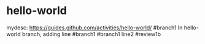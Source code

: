 # hello-world
mydesc: https://guides.github.com/activities/hello-world/
#branch1 In hello-world branch, adding line #branch1
#branch1 line2
#review1b

